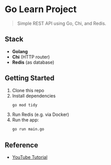 # Go Learn Project

> Simple REST API using Go, Chi, and Redis.

## Stack

- **Golang**
- **Chi** (HTTP router)
- **Redis** (as database)

## Getting Started

1. Clone this repo
2. Install dependencies
   ```sh
   go mod tidy
   ```
3. Run Redis (e.g. via Docker)
4. Run the app:
   ```sh
   go run main.go
   ```

## Reference

- [YouTube Tutorial](https://www.youtube.com/watch?v=wpnN3RIRSxs)
